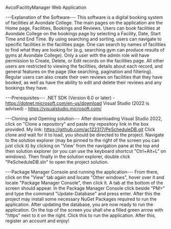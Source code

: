 AvcolFacilityManager Web Application

---Explanation of the Software--- 
This software is a digital booking system of facilities at Avondale College. The main pages on the application are the Home page, Facilities, Bookings and Reviews.
Users can book facilities at Avondale College on the bookings page by selecting a Facility, Date, Start Time and End Time.
By using searching and sorting, users can navigate to specific facilities in the facilities page. One can search by names of facilities to find what they are looking for (e.g. searching gym can produce results of gyms at Avondale College).
Only a user with the admin role will have permission to Create, Delete, or Edit records on the facilities page.
All other users are restricted to viewing the facilities, details about each record, and general features on the page (like searching, pagination and filtering). 
Regular users can also create their own reviews on facilities that they have booked, as well as have the ability to edit and delete their reviews and any bookings they have.

---Prerequisites---
.NET SDK (Version 6.0 or later) - https://dotnet.microsoft.com/en-us/download
Visual Studio (2022 is advised) - https://visualstudio.microsoft.com/

---Cloning and Opening solution---
After downloading Visual Studio 2022, click on "Clone a repository" and paste my repository link in the box provided. My link: https://github.com/ac122317/PeScheduleDB.git
Click clone and wait for it to load, you should be directed to the project.
Navigate to the solution explorer (may be pinned to the right of the screen you can just click it) by clicking on "View' from the navigation pane at the top and then solution explorer 
(or you can use the keyboard shortcut "Ctrl+Alt+L" on windows).
Then finally in the solution explorer, double click "PeScheduleDB.sln" to open the project solution.

---Package Manager Console and running the application---
From there, click on the "View" tab again and locate "Other windows", hover over it and locate "Package Manager Console", then click it.
A tab at the bottom of the screen should appear. In the Package Manager Console click beside "PM>" and type the command "Update-Database" and press enter.
After this the project may install some necessary NuGet Packages required to run the application.
After updating the database, you are now ready to run the application. On the top of the screen you shall she a filled green arrow with "https" next to it on the right. 
Click this to run the application. After this, register an account and enjoy!

